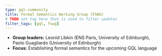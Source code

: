 ```yaml
---
type: gql-community
title: Formal Semantics Working Group (FSWG)
# TODO set tag here that is used to filter updates
filter_tags: [gql, fswg]
---
```


* **Group leaders:** Leonid Libkin (ENS Paris, University of Edinburgh), Paolo Guagliardo (University of Edinburgh)
* **Focus:** Establishing formal semantics for the upcoming GQL language
